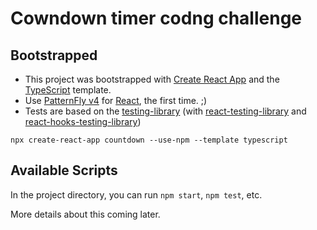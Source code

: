 # Cowndown timer codng challenge

## Bootstrapped

* This project was bootstrapped with [Create React App](https://github.com/facebook/create-react-app) and the [TypeScript](https://create-react-app.dev/docs/adding-typescript/) template.
* Use [PatternFly v4](https://www.patternfly.org/v4/) for
  [React](https://github.com/patternfly/patternfly-react), the first time. ;)
* Tests are based on the [testing-library](https://testing-library.com/) (with [react-testing-library](https://github.com/testing-library/react-testing-library) and [react-hooks-testing-library](https://github.com/testing-library/react-hooks-testing-library))

```
npx create-react-app countdown --use-npm --template typescript
```

## Available Scripts

In the project directory, you can run `npm start`, `npm test`, etc.

More details about this coming later.
